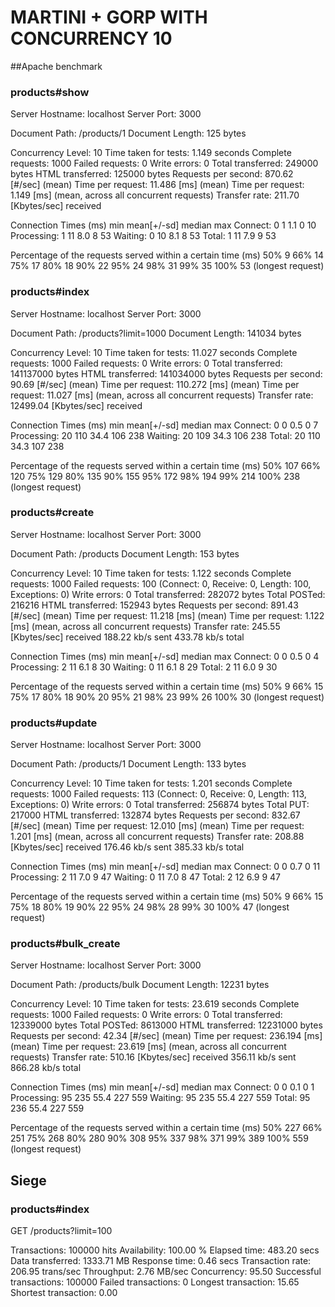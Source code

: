 # MARTINI + GORP WITH CONCURRENCY 10

##Apache benchmark

### products#show
Server Hostname:        localhost
Server Port:            3000

Document Path:          /products/1
Document Length:        125 bytes

Concurrency Level:      10
Time taken for tests:   1.149 seconds
Complete requests:      1000
Failed requests:        0
Write errors:           0
Total transferred:      249000 bytes
HTML transferred:       125000 bytes
Requests per second:    870.62 [#/sec] (mean)
Time per request:       11.486 [ms] (mean)
Time per request:       1.149 [ms] (mean, across all concurrent requests)
Transfer rate:          211.70 [Kbytes/sec] received

Connection Times (ms)
              min  mean[+/-sd] median   max
Connect:        0    1   1.1      0      10
Processing:     1   11   8.0      8      53
Waiting:        0   10   8.1      8      53
Total:          1   11   7.9      9      53

Percentage of the requests served within a certain time (ms)
  50%      9
  66%     14
  75%     17
  80%     18
  90%     22
  95%     24
  98%     31
  99%     35
 100%     53 (longest request)

### products#index
Server Hostname:        localhost
Server Port:            3000

Document Path:          /products?limit=1000
Document Length:        141034 bytes

Concurrency Level:      10
Time taken for tests:   11.027 seconds
Complete requests:      1000
Failed requests:        0
Write errors:           0
Total transferred:      141137000 bytes
HTML transferred:       141034000 bytes
Requests per second:    90.69 [#/sec] (mean)
Time per request:       110.272 [ms] (mean)
Time per request:       11.027 [ms] (mean, across all concurrent requests)
Transfer rate:          12499.04 [Kbytes/sec] received

Connection Times (ms)
              min  mean[+/-sd] median   max
Connect:        0    0   0.5      0       7
Processing:    20  110  34.4    106     238
Waiting:       20  109  34.3    106     238
Total:         20  110  34.3    107     238

Percentage of the requests served within a certain time (ms)
  50%    107
  66%    120
  75%    129
  80%    135
  90%    155
  95%    172
  98%    194
  99%    214
 100%    238 (longest request)

### products#create
Server Hostname:        localhost
Server Port:            3000

Document Path:          /products
Document Length:        153 bytes

Concurrency Level:      10
Time taken for tests:   1.122 seconds
Complete requests:      1000
Failed requests:        100
   (Connect: 0, Receive: 0, Length: 100, Exceptions: 0)
Write errors:           0
Total transferred:      282072 bytes
Total POSTed:           216216
HTML transferred:       152943 bytes
Requests per second:    891.43 [#/sec] (mean)
Time per request:       11.218 [ms] (mean)
Time per request:       1.122 [ms] (mean, across all concurrent requests)
Transfer rate:          245.55 [Kbytes/sec] received
                        188.22 kb/s sent
                        433.78 kb/s total

Connection Times (ms)
              min  mean[+/-sd] median   max
Connect:        0    0   0.5      0       4
Processing:     2   11   6.1      8      30
Waiting:        0   11   6.1      8      29
Total:          2   11   6.0      9      30

Percentage of the requests served within a certain time (ms)
  50%      9
  66%     15
  75%     17
  80%     18
  90%     20
  95%     21
  98%     23
  99%     26
 100%     30 (longest request)

### products#update
Server Hostname:        localhost
Server Port:            3000

Document Path:          /products/1
Document Length:        133 bytes

Concurrency Level:      10
Time taken for tests:   1.201 seconds
Complete requests:      1000
Failed requests:        113
   (Connect: 0, Receive: 0, Length: 113, Exceptions: 0)
Write errors:           0
Total transferred:      256874 bytes
Total PUT:              217000
HTML transferred:       132874 bytes
Requests per second:    832.67 [#/sec] (mean)
Time per request:       12.010 [ms] (mean)
Time per request:       1.201 [ms] (mean, across all concurrent requests)
Transfer rate:          208.88 [Kbytes/sec] received
                        176.46 kb/s sent
                        385.33 kb/s total

Connection Times (ms)
              min  mean[+/-sd] median   max
Connect:        0    0   0.7      0      11
Processing:     2   11   7.0      9      47
Waiting:        0   11   7.0      8      47
Total:          2   12   6.9      9      47

Percentage of the requests served within a certain time (ms)
  50%      9
  66%     15
  75%     18
  80%     19
  90%     22
  95%     24
  98%     28
  99%     30
 100%     47 (longest request)

### products#bulk_create
Server Hostname:        localhost
Server Port:            3000

Document Path:          /products/bulk
Document Length:        12231 bytes

Concurrency Level:      10
Time taken for tests:   23.619 seconds
Complete requests:      1000
Failed requests:        0
Write errors:           0
Total transferred:      12339000 bytes
Total POSTed:           8613000
HTML transferred:       12231000 bytes
Requests per second:    42.34 [#/sec] (mean)
Time per request:       236.194 [ms] (mean)
Time per request:       23.619 [ms] (mean, across all concurrent requests)
Transfer rate:          510.16 [Kbytes/sec] received
                        356.11 kb/s sent
                        866.28 kb/s total

Connection Times (ms)
              min  mean[+/-sd] median   max
Connect:        0    0   0.1      0       1
Processing:    95  235  55.4    227     559
Waiting:       95  235  55.4    227     559
Total:         95  236  55.4    227     559

Percentage of the requests served within a certain time (ms)
  50%    227
  66%    251
  75%    268
  80%    280
  90%    308
  95%    337
  98%    371
  99%    389
 100%    559 (longest request)


## Siege

### products#index

GET /products?limit=100

Transactions:		      100000 hits
Availability:		      100.00 %
Elapsed time:		      483.20 secs
Data transferred:	     1333.71 MB
Response time:		        0.46 secs
Transaction rate:	      206.95 trans/sec
Throughput:		        2.76 MB/sec
Concurrency:		       95.50
Successful transactions:      100000
Failed transactions:	           0
Longest transaction:	       15.65
Shortest transaction:	        0.00
